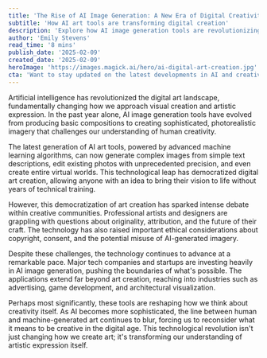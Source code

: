 ```yaml
---
title: 'The Rise of AI Image Generation: A New Era of Digital Creativity'
subtitle: 'How AI art tools are transforming digital creation'
description: 'Explore how AI image generation tools are revolutionizing digital creativity and challenging our understanding of artistic expression. Learn about the latest developments, controversies, and future implications of this transformative technology.'
author: 'Emily Stevens'
read_time: '8 mins'
publish_date: '2025-02-09'
created_date: '2025-02-09'
heroImage: 'https://images.magick.ai/hero/ai-digital-art-creation.jpg'
cta: 'Want to stay updated on the latest developments in AI and creativity? Follow us on LinkedIn for daily insights into how artificial intelligence is reshaping the digital landscape.'
---
```


Artificial intelligence has revolutionized the digital art landscape, fundamentally changing how we approach visual creation and artistic expression. In the past year alone, AI image generation tools have evolved from producing basic compositions to creating sophisticated, photorealistic imagery that challenges our understanding of human creativity.

The latest generation of AI art tools, powered by advanced machine learning algorithms, can now generate complex images from simple text descriptions, edit existing photos with unprecedented precision, and even create entire virtual worlds. This technological leap has democratized digital art creation, allowing anyone with an idea to bring their vision to life without years of technical training.

However, this democratization of art creation has sparked intense debate within creative communities. Professional artists and designers are grappling with questions about originality, attribution, and the future of their craft. The technology has also raised important ethical considerations about copyright, consent, and the potential misuse of AI-generated imagery.

Despite these challenges, the technology continues to advance at a remarkable pace. Major tech companies and startups are investing heavily in AI image generation, pushing the boundaries of what's possible. The applications extend far beyond art creation, reaching into industries such as advertising, game development, and architectural visualization.

Perhaps most significantly, these tools are reshaping how we think about creativity itself. As AI becomes more sophisticated, the line between human and machine-generated art continues to blur, forcing us to reconsider what it means to be creative in the digital age. This technological revolution isn't just changing how we create art; it's transforming our understanding of artistic expression itself.